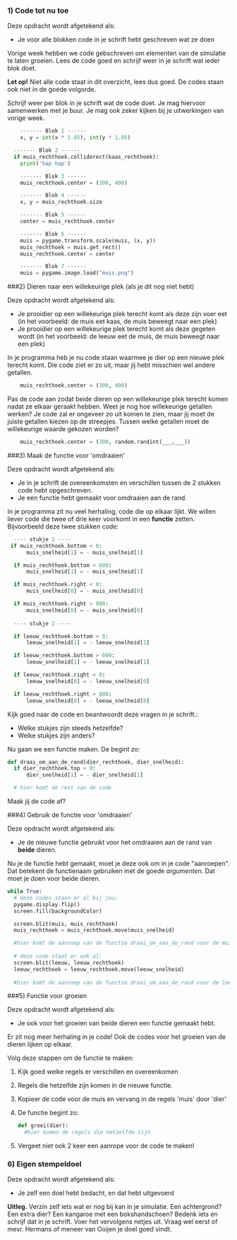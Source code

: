 ### 1) Code tot nu toe 

Deze opdracht wordt afgetekend als:

- Je voor alle blokken code in je schrift hebt geschreven wat ze doen

Vorige week hebben we code gebschreven om elementen van de simulatie te laten groeien. Lees de code goed en schrijf weer in je schrift wat ieder blok doet.

**Let op!** Niet alle code staat in dit overzicht, lees dus goed. De codes staan ook niet in de goede volgorde.

Schrijf weer per blok in je schrift wat de code doet. Je mag hiervoor samenwerken met je buur. Je mag ook zeker kijken bij je uitwerkingen van vorige week.

```python
    ------- Blok 1 ------
    x, y = int(x * 1.05), int(y * 1.05)
```
```python
  ------- Blok 2 ------
  if muis_rechthoek.colliderect(kaas_rechthoek):
    print('hap hap')
```
```python
    ------- Blok 3 ------
    muis_rechthoek.center = (300, 400)
```
```python
    ------- Blok 4 ------
    x, y = muis_rechthoek.size
```
```python
    ------- Blok 5 ------
    center = muis_rechthoek.center
```
```python
    ------- Blok 6 ------
    muis = pygame.transform.scale(muis, (x, y))
    muis_rechthoek = muis.get_rect()
    muis_rechthoek.center = center
```
```python
    ------- Blok 7 ------
    muis = pygame.image.load("muis.png")
```

###2) Dieren naar een willekeurige plek (als je dit nog niet hebt)

Deze opdracht wordt afgetekend als:

- Je prooidier op een willekeurige plek terecht komt als deze zijn voer eet (in het voorbeeld: de muis eet kaas, de muis beweegt naar een plek)
- Je prooidier op een willekeurige plek terecht komt als deze gegeten wordt (in het voorbeeld: de leeuw eet de muis, de muis beweegt naar een plek)

In je programma heb je nu code staan waarmee je dier op een nieuwe plek terecht komt. Die code ziet er zo uit, maar jij hebt misschien wel andere getallen.

```python
    muis_rechthoek.center = (300, 400)
```

Pas de code aan zodat beide dieren op een willekeurige plek terecht komen nadat ze elkaar geraakt hebben. Weet je nog hoe willekeurige getallen werken? Je code zal er ongeveer zo uit komen te zien, maar jij moet de juiste getallen kiezen op de streepjes. Tussen welke getallen moet de willekeurige waarde gekozen worden?

```python
    muis_rechthoek.center = (300, random.randint(___,___))
```

###3) Maak de functie voor 'omdraaien'

Deze opdracht wordt afgetekend als:

- Je in je schrift de overeenkomsten en verschillen tussen de 2 stukken code hebt opgeschreven.
- Je een functie hebt gemaakt voor omdraaien aan de rand.

In je programma zit nu veel herhaling, code die op elkaar lijkt. We willen liever code die twee of drie keer voorkomt in een **functie** zetten. Bijvoorbeeld deze twee stukken code:

```python
  ---- stukje 1 ----
 if muis_rechthoek.bottom < 0:
      muis_snelheid[1] = - muis_snelheid[1]

  if muis_rechthoek.bottom > 600:
      muis_snelheid[1] = - muis_snelheid[1]

  if muis_rechthoek.right < 0:
      muis_snelheid[0] = - muis_snelheid[0]

  if muis_rechthoek.right > 800:
      muis_snelheid[0] = - muis_snelheid[0]
 
  ---- stukje 2 ----

  if leeuw_rechthoek.bottom < 0:
      leeuw_snelheid[1] = - leeuw_snelheid[1]

  if leeuw_rechthoek.bottom > 600:
      leeuw_snelheid[1] = - leeuw_snelheid[1]

  if leeuw_rechthoek.right < 0:
      leeuw_snelheid[0] = - leeuw_snelheid[0]

  if leeuw_rechthoek.right > 800:
      leeuw_snelheid[0] = - leeuw_snelheid[0]
```
Kijk goed naar de code en beantwoordt deze vragen in je schrift.:

* Welke stukjes zijn steeds hetzelfde? 
* Welke stukjes zijn anders?

Nu gaan we een functie maken. De begint zo:

```python
def draai_om_aan_de_rand(dier_rechthoek, dier_snelheid):
  if dier_rechthoek.top < 0:
      dier_snelheid[1] = - dier_snelheid[1]

  # hier komt de rest van de code 
```

Maak jij de code af?

###4) Gebruik de functie voor 'omdraaien'

Deze opdracht wordt afgetekend als:

- Je de nieuwe functie gebruikt voor het omdraaien aan de rand van **beide** dieren.

Nu je de functie hebt gemaakt, moet je deze ook om in je code "aanroepen". Dat betekent de functienaam gebruiken met de goede *argumenten*. Dat moet je doen voor beide dieren.

```python
while True: 
  # deze codes staan er al bij jou:
  pygame.display.flip()
  screen.fill(backgroundColor)

  screen.blit(muis, muis_rechthoek)
  muis_rechthoek = muis_rechthoek.move(muis_snelheid)

  #hier komt de aanroep van de functie draai_om_aan_de_rand voor de muis 
  
  # deze code staat er ook al:
  screen.blit(leeuw, leeuw_rechthoek)
  leeuw_rechthoek = leeuw_rechthoek.move(leeuw_snelheid)
  
  #hier komt de aanroep van de functie draai_om_aan_de_rand voor de leeuw
```

###5) Functie voor groeien

Deze opdracht wordt afgetekend als:

- Je ook voor het groeien van beide dieren een functie gemaakt hebt.

Er zit nog meer herhaling in je code! Ook de codes voor het groeien van de dieren lijken op elkaar.

Volg deze stappen om de functie te maken:

1. Kijk goed welke regels er verschillen en overeenkomen

2. Regels die hetzelfde zijn komen in de nieuwe functie.

3. Kopieer de code voor de muis en vervang in de regels 'muis' door 'dier'

4. De functie begint zo: 

   ```python
   def groei(dier):
     #hier komen de regels die hetzelfde zijn
   ```
5. Vergeet niet ook 2 keer een aanrope voor de code te maken!
  

### 6) Eigen stempeldoel 

Deze opdracht wordt afgetekend als:

- Je zelf een doel hebt bedacht, en dat hebt uitgevoerd

**Uitleg.** Verzin zelf iets wat er nog bij kan in je simulatie. Een achtergrond? Een extra dier? Een kangaroe met een bokshandschoen? Bedenk iets en schrijf dat in je schrift. Voer het vervolgens netjes uit. Vraag wel eerst of mevr. Hermans of meneer van Ooijen je doel goed vindt.



